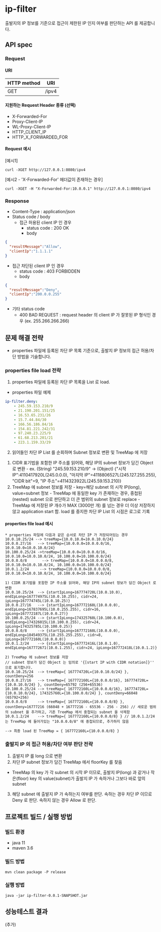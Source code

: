 # ip-filter
출발지의 IP 정보를 기준으로 접근이 제한된 IP 인지 여부를 판단하는 API 를 제공합니다.

## API spec

### Request
#### URI

| HTTP method | URI |
| --- | --- |
| GET | /ipv4 |

#### 지원하는 Request Header 종류 (선택)

* X-Forwarded-For
* Proxy-Client-IP
* WL-Proxy-Client-IP
* HTTP_CLIENT_IP
* HTTP_X_FORWARDED_FOR

#### Request 예시
[예시1]
```shell script
curl -XGET http://127.0.0.1:8080/ipv4
```

[예시2 - 'X-Forwarded-For' 헤더값이 존재하는 경우]
```shell script
curl -XGET -H "X-Forwarded-For:10.0.0.1" http://127.0.0.1:8080/ipv4
```

### Response
* Content-Type : application/json
* Status code / body
  * 접근 허용된 client IP 인 경우
     * status code : 200 OK
     * body
```json
{
  "resultMessage":"Allow",
  "clientIp":"1.1.1.1"
}
```
  * 접근 차단된 client IP 인 경우
    * status code : 403 FORBIDDEN
    * body
```json
{
  "resultMessage":"Deny",
  "clientIp":"200.0.0.255"
}
```
  * 기타 status code
    * 400 BAD REQUEST : request header 의 client IP 가 잘못된 IP 형식인 경우 (ex. 255.266.266.266)

## 문제 해결 전략
* properties 파일에 등록된 차단 IP 목록 기준으로, 출발지 IP 정보의 접근 허용/차단 방법을 기술합니다.

### properties file load 전략
1. properties 파일에 등록된 차단 IP 목록을 List 로 load.
  - properties 파일 예제
```yml
ip-filter.deny: 
    - 245.59.153.210/9
    - 21.190.201.151/25
    - 16.53.65.231/26
    - 15.7.44.84/30
    - 166.56.186.84/16
    - 154.81.221.242/31
    - 97.240.23.225/9
    - 61.68.213.201/21
    - 223.1.159.33/29
```
2. 읽어들인 차단 IP List 를 순회하며 Subnet 정보로 변환 및 TreeMap 에 저장
  1) CIDR 표기법을 포함한 IP 주소를 읽어와, 해당 IP의 subnet 정보가 담긴 Object 로 변환
    - ex. (String) "245.59.153.210/9" -> (Object) {"시작 IP":4110417920L(245.0.0.0), "마지막 IP"=4118806527L(245.127.255.255), "CIDR bit"=9, "IP 주소"=4114323922L(245.59.153.210)}
  2) TreeMap 에 subnet 정보를 저장
    - key=해당 subnet 의 시작 IP(long), value=subnet 정보
    - TreeMap 에 동일한 key 가 존재하는 경우, 중첩된(nested) subnet 으로 판단하고 더 큰 범위의 subnet 정보로 replace
    - TreeMap 에 저장된 IP 개수가 MAX (3000만 개) 를 넘는 경우 더 이상 저장하지 않고 application start 함. load 를 중지한 차단 IP List 의 시점은 로그로 기록
#### properties file load 예시
```text
* properties 파일에 다음과 같은 순서로 차단 IP 가 저장되어있는 경우
10.0.10.25/24 --> treeMap={10.0.10.0=10.0.10.0/24}
10.0.0.27/16   --> treeMap={10.0.0.0=10.0.0.0/16, 10.0.10.0=10.0.10.0/24}
10.100.0.25/24 ->treeMap={10.0.0.0=10.0.0.0/16, 10.0.10.0=10.0.10.0/24, 10.100.0.0=10.100.0.0/24}
10.0.0.0/8       --> treeMap={10.0.0.0=10.0.0.0/8, 10.0.10.0=10.0.10.0/24, 10.100.0.0=10.100.0.0/24}
10.0.1.2/24     --> treeMap={10.0.0.0=10.0.0.0/8, 10.0.10.0=10.0.10.0/24, 10.100.0.0=10.100.0.0/24}

1) CIDR 표기법을 포함한 IP 주소를 읽어와, 해당 IP의 subnet 정보가 담긴 Object 로 변환
10.0.10.25/24  --> {startIpLong=167774720L(10.0.10.0), endIpLong=167774975L(10.0.10.255), cidr=24, ipLong=167774745L(10.0.10.25)}
10.0.0.27/16   --> {startIpLong=167772160L(10.0.0.0), endIpLong=167837695L(10.0.255.255), cidr=16, ipLong=167772187L(10.0.0.27)}
10.100.0.25/24 --> {startIpLong=174325760L(10.100.0.0), endIpLong=174326015L(10.100.0.255), cidr=24, ipLong=174325785L(10.100.0.25)}
10.0.0.0/8     --> {startIpLong=167772160L(10.0.0.0), endIpLong=184549375L(10.255.255.255), cidr=8, ipLong=167772160L(10.0.0.0)}
10.0.1.2/24    --> {startIpLong=167772416L(10.0.1.0), endIpLong=167772671(10.0.1.255), cidr=24, ipLong=167772418L(10.0.1.2)}

2) TreeMap 에 subnet 정보를 저장
// subnet 정보가 담긴 Object 는 임의로 '{[start IP with CIDR notation]}'' 으로 표기합니다.
10.0.10.25/24  --> treeMap={ 167774720L={10.0.10.0/24} }, countDeny=256
10.0.0.27/16   --> treeMap={ 167772160L={10.0.0.0/16}, 167774720L={10.0.10.0/24} }, countDeny=65792 (256+65536)
10.100.0.25/24 --> treeMap={ 167772160L={10.0.0.0/16}, 167774720L={10.0.10.0/24}, 174325760L={10.100.0.0/24} }, countDeny=66048 (65792+256)
10.0.0.0/8     --> treeMap={ 167772160L={10.0.0.0/8} }, countDeny=16777216 (66048 + 16777216 - 65536 - 256 - 256) // 새로운 범위의 subnet 을 추가하고, 기존 TreeMap 에서 중첩되는 subnet 을 삭제함
10.0.1.2/24    --> treeMap={ 167772160L={10.0.0.0/8} } // 10.0.1.2/24 는 TreeMap 에 들어가있는 "10.0.0.0/8" 에 중첩되므로, 추가하지 않음

--> 최종 load 된 TreeMap = { 167772160L={10.0.0.0/8} }
```

### 출발지 IP 의 접근 허용/차단 여부 판단 전략
1. 출발지 IP 를 long 으로 변환
2. 차단 IP subnet 정보가 담긴 TreeMap 에서 floorKey 를 찾음
  - TreeMap 의 key 가 각 subnet 의 시작 IP 이므로, 출발지 IP(long) 과 같거나 작은(floor) key 의 value(subnet)가 출발지 IP 가 속하거나 그보다 바로 앞의 subnet 
3. 해당 subnet 에 출발지 IP 가 속하는지 여부를 판단. 속하는 경우 차단 IP 이므로 Deny 로 판단. 속하지 않는 경우 Allow 로 판단. 


## 프로젝트 빌드 / 실행 방법
### 빌드 환경
* java 11
* maven 3.6
### 빌드 방법
```text
mvn clean package -P release
```

### 실행 방법
```text
java -jar ip-filter-0.0.1-SNAPSHOT.jar
```

## 성능테스트 결과
(추가)

